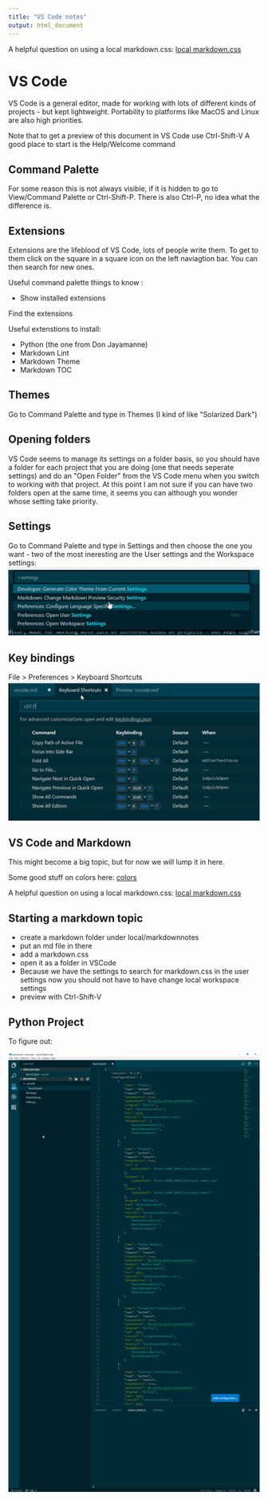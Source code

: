 ```yaml
---
title: "VS Code notes"
output: html_document
---
```


A helpful question on using a local markdown.css: [local markdown.css](http://stackoverflow.com/questions/32410064/how-can-i-use-an-online-style-css-on-the-visual-studio-code-markdown-preview)



# VS Code
VS Code is a general editor, made for working with lots of different kinds of projects - but kept lightweight. Portability to platforms like MacOS and Linux are also high priorities. 

Note that to get a preview of this document in VS Code use Ctrl-Shift-V
A good place to start is the Help/Welcome command


## Command Palette
For some reason this is not always visible, if it is hidden to go to View/Command Palette or Ctrl-Shift-P.
There is also Ctrl-P, no idea what the difference is.

## Extensions
Extensions are the lifeblood of VS Code, lots of people write them. To get to them click on the square in a square icon on the left naviagtion bar. You can then search for new ones.

Useful command palette things to know :
 - Show installed extensions

Find the extensions

Useful extenstions to install:
  - Python (the one from Don Jayamanne)
  - Markdown Lint
  - Markdown Theme
  - Markdown TOC

## Themes
Go to Command Palette and type in Themes (I kind of like "Solarized Dark")

## Opening folders
VS Code seems to manage its settings on a folder basis, so you should have a folder for each project that you are doing (one that needs seperate settings) and do an "Open Folder" from the VS Code menu when you switch to working with that project. At this point I am not sure if you can have two folders open at the same time, it seems you can although you wonder whose setting take priority.

## Settings
Go to Command Palette and type in Settings and then choose the one you want - two of the most ineresting are the User settings and the Workspace settings:
 ![alt text](CommandPaletteSettings.png "Invoking Debugger")   


## Key bindings
File > Preferences > Keyboard Shortcuts
![alt text](KeyboardShortcutSearch.png "Keyboard Shortcut Search")  

## VS Code and Markdown
This might become a big topic, but for now we will lump it in here.

Some good stuff on colors here: [colors](http://clrs.cc/)

A helpful question on using a local markdown.css: [local markdown.css](http://stackoverflow.com/questions/32410064/how-can-i-use-an-online-style-css-on-the-visual-studio-code-markdown-preview)

## Starting a markdown topic
 - create a markdown folder under local/markdownnotes
 - put an md file in there
 - add a markdown.css
 - open it as a folder in VSCode
 - Because we have the settings to search for markdown.css in the user settings now you should not have to have change local workspace settings
 - preview with Ctrl-Shift-V



 ## Python Project 
 To figure out:
 
  ![alt text](PythonProject.png "Python Project")